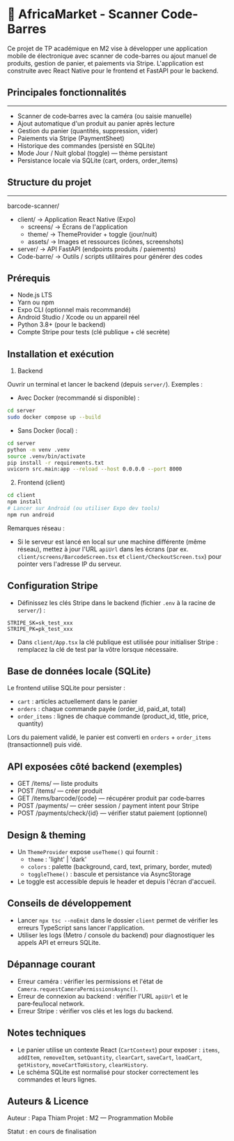 # 📱 AfricaMarket - Scanner Code-Barres

Ce projet de TP académique en M2 vise à développer une application mobile de  électronique avec scanner de code-barres ou ajout manuel de produits, gestion de panier, et paiements via Stripe. L'application est construite avec React Native pour le frontend et FastAPI pour le backend.

## Principales fonctionnalités
 ---------------------------
 - Scanner de code‑barres avec la caméra (ou saisie manuelle)
 - Ajout automatique d'un produit au panier après lecture
 - Gestion du panier (quantités, suppression, vider)
 - Paiements via Stripe (PaymentSheet)
 - Historique des commandes (persisté en SQLite)
 - Mode Jour / Nuit global (toggle) — thème persistant
 - Persistance locale via SQLite (cart, orders, order_items)

## Structure du projet
 -------------------
 barcode-scanner/
 - client/       -> Application React Native (Expo)
	 - screens/    -> Écrans de l'application
	 - theme/      -> ThemeProvider + toggle (jour/nuit)
	 - assets/     -> Images et ressources (icônes, screenshots)
 - server/       -> API FastAPI (endpoints produits / paiements)
 - Code-barre/   -> Outils / scripts utilitaires pour générer des codes

 Prérequis
 ---------
 - Node.js LTS
 - Yarn ou npm
 - Expo CLI (optionnel mais recommandé)
 - Android Studio / Xcode ou un appareil réel
 - Python 3.8+ (pour le backend)
 - Compte Stripe pour tests (clé publique + clé secrète)

 Installation et exécution
 -------------------------
 1) Backend

 Ouvrir un terminal et lancer le backend (depuis `server/`). Exemples :

 - Avec Docker (recommandé si disponible) :

 ```bash
 cd server
 sudo docker compose up --build
 ```

 - Sans Docker (local) :

 ```bash
 cd server
 python -m venv .venv
 source .venv/bin/activate
 pip install -r requirements.txt
 uvicorn src.main:app --reload --host 0.0.0.0 --port 8000
 ```

 2) Frontend (client)

 ```bash
 cd client
 npm install
 # Lancer sur Android (ou utiliser Expo dev tools)
 npm run android
 ```

 Remarques réseau :
 - Si le serveur est lancé en local sur une machine différente (même réseau), mettez à jour l'URL `apiUrl` dans les écrans (par ex. `client/screens/BarcodeScreen.tsx` et `client/CheckoutScreen.tsx`) pour pointer vers l'adresse IP du serveur.

 Configuration Stripe
 --------------------
 - Définissez les clés Stripe dans le backend (fichier `.env` à la racine de `server/`) :

 ```
 STRIPE_SK=sk_test_xxx
 STRIPE_PK=pk_test_xxx
 ```

 - Dans `client/App.tsx` la clé publique est utilisée pour initialiser Stripe : remplacez la clé de test par la vôtre lorsque nécessaire.

 Base de données locale (SQLite)
 -------------------------------
 Le frontend utilise SQLite pour persister :
 - `cart` : articles actuellement dans le panier
 - `orders` : chaque commande payée (order_id, paid_at, total)
 - `order_items` : lignes de chaque commande (product_id, title, price, quantity)

 Lors du paiement validé, le panier est converti en `orders` + `order_items` (transactionnel) puis vidé.

 API exposées côté backend (exemples)
 -------------------------------------
 - GET /items/                 — liste produits
 - POST /items/                — créer produit
 - GET /items/barcode/{code}   — récupérer produit par code‑barres
 - POST /payments/             — créer session / payment intent pour Stripe
 - POST /payments/check/{id}   — vérifier statut paiement (optionnel)

 Design & theming
 -----------------
 - Un `ThemeProvider` expose `useTheme()` qui fournit :
	 - `theme` : 'light' | 'dark'
	 - `colors` : palette (background, card, text, primary, border, muted)
	 - `toggleTheme()` : bascule et persistance via AsyncStorage
 - Le toggle est accessible depuis le header et depuis l'écran d'accueil.

 Conseils de développement
 -------------------------
 - Lancer `npx tsc --noEmit` dans le dossier `client` permet de vérifier les erreurs TypeScript sans lancer l'application.
 - Utiliser les logs (Metro / console du backend) pour diagnostiquer les appels API et erreurs SQLite.

 Dépannage courant
 -----------------
 - Erreur caméra : vérifier les permissions et l'état de `Camera.requestCameraPermissionsAsync()`.
 - Erreur de connexion au backend : vérifier l'URL `apiUrl` et le pare‑feu/local network.
 - Erreur Stripe : vérifier vos clés et les logs du backend.

 Notes techniques
 ----------------
 - Le panier utilise un contexte React (`CartContext`) pour exposer : `items`, `addItem`, `removeItem`, `setQuantity`, `clearCart`, `saveCart`, `loadCart`, `getHistory`, `moveCartToHistory`, `clearHistory`.
 - Le schéma SQLite est normalisé pour stocker correctement les commandes et leurs lignes.

 Auteurs & Licence
 ------------------
 Auteur : Papa Thiam
 Projet : M2 — Programmation Mobile

 Statut : en cours de finalisation